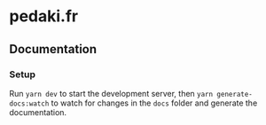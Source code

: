 # pedaki.fr

## Documentation

### Setup

Run `yarn dev` to start the development server, then `yarn generate-docs:watch` to watch for changes in the `docs` folder and generate the documentation.